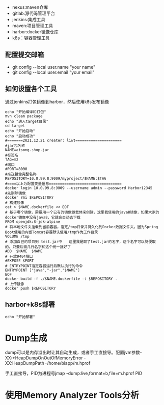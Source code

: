 - nexus:maven仓库
- gitlab:源代码管理平台
- jenkins:集成工具
- maven:项目管理工具
- harbor:docker镜像仓库
- k8s：容器管理工具

## 配置提交邮箱

- git config --local user.name "your name"
- git config --local user.email "your email"

## 如何设置各个工具

通过jenkins打包镜像到harbor，然后使用k8s发布镜像

```
echo "开始编译和打包"
mvn clean package 
echo "进入target目录"
cd target 
echo "开始启动"
echo "启动成功"
#=======2021.12.21 creater: liwt=====================
#jar包名称
NAME=aisong-shop.jar
#标签名
TAG=m2
#端口
#PORT=8090
#推送镜像完整名称
REPOSITORY=10.0.99.8:9009/myproject/$NAME:$TAG
#====以上为配置变量信息=================================
docker login 10.0.99.8:9009 --username admin --password Harbor12345
#先删除镜像
docker rmi $REPOSITORY
# 构建镜像
cat > $NAME.dockerfile << EOF
# 基于哪个镜像，需要用一个已有的镜像做载体来创建，这里我使用的java8镜像，如果大家的docker镜像中没有java8，它就会自动去下载
FROM openjdk:8-jdk-alpine
# 将本地文件夹挂载到当前容器，指定/tmp目录并持久化到Docker数据文件夹，因为Spring Boot使用的内嵌Tomcat容器默认使用/tmp作为工作目录
VOLUME /tmp
# 添加自己的项目到 test.jar中   这里我是取了test.jar的名字，这个名字可以随便取的，只要后面几行名字和这个统一就好了
ADD  $NAME  $NAME
# 开放9404端口
#EXPOSE $PORT
# ENTRYPOINT指定容器运行后默认执行的命令
ENTRYPOINT ["java","-jar","$NAME"]
EOF
docker build -f ./$NAME.dockerfile -t $REPOSITORY .
# 上传镜像
docker push $REPOSITORY
```

## harbor+k8s部署

```
echo "开始部署"
```

# Dump生成

dump可以是内存溢出时让其自动生成，或者手工直接导。配置jvm参数-XX:+HeapDumpOnOutOfMemoryError -XX:HeapDumpPath=/home/biapp/m.hprof

手工直接导，PID为进程号jmap -dump:live,format=b,file=m.hprof PID

# 使用Memory Analyzer Tools分析

